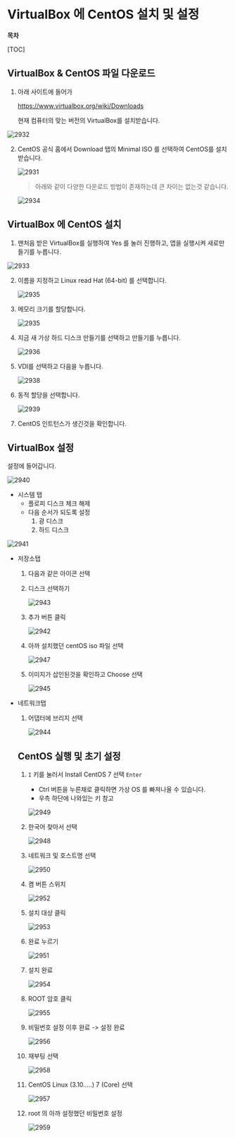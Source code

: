 # VirtualBox 에 CentOS 설치 및 설정



**목차**

[TOC]



## VirtualBox & CentOS 파일 다운로드

1. 아래 사이트에 들어가

   <https://www.virtualbox.org/wiki/Downloads>

   현재 컴퓨터의 맞는 버전의 VirtualBox를 설치받습니다.

![2932](2932.png)

2. CentOS 공식 홈에서 Download 탭의 Minimal ISO 를 선택하여 CentOS를 설치받습니다.

   ![2931](2931.png)

   > 아래와 같이 다양한 다운로드 방법이 존재하는데 큰 차이는 없는것 같습니다.

   ![2934](2934.png)



## VirtualBox 에 CentOS 설치

1.  맨처음 받은 VirtualBox를 실행하여 Yes 를 눌러 진행하고, 앱을 실행시켜 새로만들기를 누릅니다.

   ![2933](2933.png)

2. 이름을 지정하고 Linux read Hat (64-bit) 를 선택합니다.

   ![2935](2935.png)

3. 메모리 크기를 할당합니다.

   ![2935](2935.png)

4. 지금 새 가상 하드 디스크 만들기를 선택하고 만들기를 누릅니다.

   ![2936](2936.png)

5. VDI를 선택하고 다음을 누릅니다.

   ![2938](2938.png)

6. 동적 할당을 선택합니다.

   ![2939](2939.png)

7.  CentOS 인트턴스가 생긴것을 확인합니다.

   

## VirtualBox 설정



설정에 들어갑니다.

![2940](2940.png)



* 시스템 탭
  + 플로피 디스크 체크 해제
  + 다음 순서가 되도록 설정
    1. 광 디스크
    2. 하드 디스크

![2941](2941.png)



* 저장소탭

  1. 다음과 같은 아이콘 선택

  2. 디스크 선택하기

     ![2943](2943.png)

  3. 추가 버튼 클릭

     ![2942](2942.png)

  4. 아까 설치했던 centOS iso 파일 선택

     ![2947](2947.png)

  5. 이미지가 삽인된것을 확인하고 Choose 선택

     ![2945](2945.png)



* 네트워크탭

  1. 어댑터에 브리지 선택

     ![2944](2944.png)

     

  ## CentOS 실행 및 초기 설정

  1. `I` 키를 눌러서 Install CentOS 7 선택 `Enter`

     * Ctrl 버튼을 누른채로 클릭하면 가상 OS 를 빠져나올 수 있습니다.
     * 우측 하단에 나와있는 키 참고

     ![2949](2949.png)

  2. 한국어 찾아서 선택

     ![2948](2948.png)

  3. 네트워크 및 호스트명 선택

     ![2950](2950.png)

  4. 켬 버튼 스위치

     ![2952](2952.png)

  5. 설치 대상 클릭

     ![2953](2953.png)

  6. 완료 누르기

     ![2951](2951.png)

  7. 설치 완료

     ![2954](2954.png)

  8. ROOT 암호 클릭

     ![2955](2955.png)

  9. 비밀번호 설정 이후 완료 -> 설정 완료

     ![2956](2956.png)

  10. 재부팅 선택

      ![2958](2958.png)

  11. CentOS Linux (3.10.....) 7 (Core) 선택

      ![2957](2957.png)

  12. root 의 아까 설정했던 비밀번호 설정

      ![2959](2959.png)





